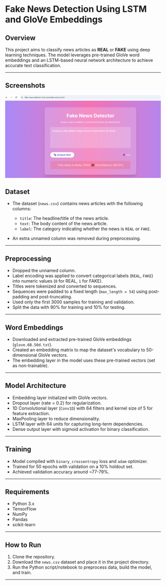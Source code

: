 

# Fake News Detection Using LSTM and GloVe Embeddings

## Overview

This project aims to classify news articles as **REAL** or **FAKE** using deep learning techniques. The model leverages pre-trained GloVe word embeddings 
and an LSTM-based neural network architecture to achieve accurate text classification.

---

## Screenshots

![Fake News Detection Screenshot](screenshots/fake%20news.PNG)



## Dataset

- The dataset (`news.csv`) contains news articles with the following columns:
  - `title`: The headline/title of the news article.
  - `text`: The body content of the news article.
  - `label`: The category indicating whether the news is `REAL` or `FAKE`.

- An extra unnamed column was removed during preprocessing.

---

## Preprocessing

- Dropped the unnamed column.
- Label encoding was applied to convert categorical labels (`REAL`, `FAKE`) into numeric values (`0` for REAL, `1` for FAKE).
- Titles were tokenized and converted to sequences.
- Sequences were padded to a fixed length (`max_length = 54`) using post-padding and post-truncating.
- Used only the first 3000 samples for training and validation.
- Split the data with 90% for training and 10% for testing.

---

## Word Embeddings

- Downloaded and extracted pre-trained GloVe embeddings (`glove.6B.50d.txt`).
- Created an embedding matrix to map the dataset's vocabulary to 50-dimensional GloVe vectors.
- The embedding layer in the model uses these pre-trained vectors (set as non-trainable).

---

## Model Architecture

- Embedding layer initialized with GloVe vectors.
- Dropout layer (rate = 0.2) for regularization.
- 1D Convolutional layer (`Conv1D`) with 64 filters and kernel size of 5 for feature extraction.
- MaxPooling layer to reduce dimensionality.
- LSTM layer with 64 units for capturing long-term dependencies.
- Dense output layer with sigmoid activation for binary classification.

---

## Training

- Model compiled with `binary_crossentropy` loss and `adam` optimizer.
- Trained for 50 epochs with validation on a 10% holdout set.
- Achieved validation accuracy around ~77-79%.

---

## Requirements

- Python 3.x
- TensorFlow
- NumPy
- Pandas
- scikit-learn

---

## How to Run

1. Clone the repository.
2. Download the `news.csv` dataset and place it in the project directory.
3. Run the Python script/notebook to preprocess data, build the model, and train.

---





